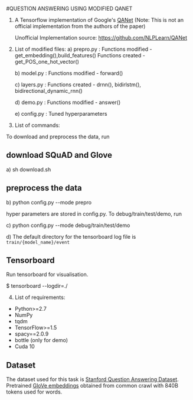 #QUESTION ANSWERING USING MODIFIED QANET



1) A Tensorflow implementation of Google's [QANet](https://openreview.net/pdf?id=B14TlG-RW) 
   (Note: This is not an official implementation from the authors of the paper)

   Unofficial Implementation source: https://github.com/NLPLearn/QANet

2) List of modified files:
	a) prepro.py : Functions modified - get_embedding(),build_features()
		       Functions created - get_POS_one_hot_vector()

	b) model.py : Functions modified - forward()

	c) layers.py : Functions created - drnn(), bidirlstm(), bidirectional_dynamic_rnn()

	d) demo.py : Functions modified - answer() 

	e) config.py : Tuned hyperparameters

3) List of commands: 
	
To download and preprocess the data, run


## download SQuAD and Glove
a) sh download.sh


## preprocess the data
b) python config.py --mode prepro

hyper parameters are stored in config.py. To debug/train/test/demo, run

c) python config.py --mode debug/train/test/demo

d) The default directory for the tensorboard log file is `train/{model_name}/event`


## Tensorboard
Run tensorboard for visualisation.

$ tensorboard --logdir=./


4) List of requirements:
  * Python>=2.7
  * NumPy
  * tqdm
  * TensorFlow>=1.5
  * spacy==2.0.9
  * bottle (only for demo)
  * Cuda 10


## Dataset
The dataset used for this task is [Stanford Question Answering Dataset](https://rajpurkar.github.io/SQuAD-explorer/).
Pretrained [GloVe embeddings](https://nlp.stanford.edu/projects/glove/) obtained from common crawl with 840B tokens used for words.



